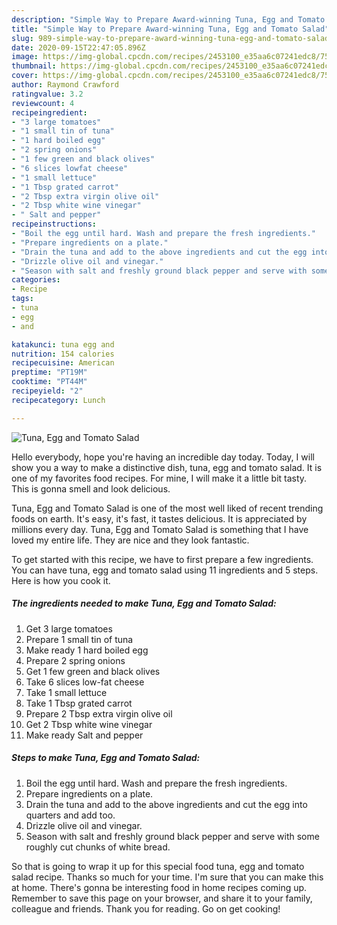 ```yaml
---
description: "Simple Way to Prepare Award-winning Tuna, Egg and Tomato Salad"
title: "Simple Way to Prepare Award-winning Tuna, Egg and Tomato Salad"
slug: 989-simple-way-to-prepare-award-winning-tuna-egg-and-tomato-salad
date: 2020-09-15T22:47:05.896Z
image: https://img-global.cpcdn.com/recipes/2453100_e35aa6c07241edc8/751x532cq70/tuna-egg-and-tomato-salad-recipe-main-photo.jpg
thumbnail: https://img-global.cpcdn.com/recipes/2453100_e35aa6c07241edc8/751x532cq70/tuna-egg-and-tomato-salad-recipe-main-photo.jpg
cover: https://img-global.cpcdn.com/recipes/2453100_e35aa6c07241edc8/751x532cq70/tuna-egg-and-tomato-salad-recipe-main-photo.jpg
author: Raymond Crawford
ratingvalue: 3.2
reviewcount: 4
recipeingredient:
- "3 large tomatoes"
- "1 small tin of tuna"
- "1 hard boiled egg"
- "2 spring onions"
- "1 few green and black olives"
- "6 slices lowfat cheese"
- "1 small lettuce"
- "1 Tbsp grated carrot"
- "2 Tbsp extra virgin olive oil"
- "2 Tbsp white wine vinegar"
- " Salt and pepper"
recipeinstructions:
- "Boil the egg until hard. Wash and prepare the fresh ingredients."
- "Prepare ingredients on a plate."
- "Drain the tuna and add to the above ingredients and cut the egg into quarters and add too."
- "Drizzle olive oil and vinegar."
- "Season with salt and freshly ground black pepper and serve with some roughly cut chunks of white bread."
categories:
- Recipe
tags:
- tuna
- egg
- and

katakunci: tuna egg and 
nutrition: 154 calories
recipecuisine: American
preptime: "PT19M"
cooktime: "PT44M"
recipeyield: "2"
recipecategory: Lunch

---
```



![Tuna, Egg and Tomato Salad](https://img-global.cpcdn.com/recipes/2453100_e35aa6c07241edc8/751x532cq70/tuna-egg-and-tomato-salad-recipe-main-photo.jpg)

Hello everybody, hope you're having an incredible day today. Today, I will show you a way to make a distinctive dish, tuna, egg and tomato salad. It is one of my favorites food recipes. For mine, I will make it a little bit tasty. This is gonna smell and look delicious.



Tuna, Egg and Tomato Salad is one of the most well liked of recent trending foods on earth. It's easy, it's fast, it tastes delicious. It is appreciated by millions every day. Tuna, Egg and Tomato Salad is something that I have loved my entire life. They are nice and they look fantastic.


To get started with this recipe, we have to first prepare a few ingredients. You can have tuna, egg and tomato salad using 11 ingredients and 5 steps. Here is how you cook it.

<!--inarticleads1-->

##### The ingredients needed to make Tuna, Egg and Tomato Salad:

1. Get 3 large tomatoes
1. Prepare 1 small tin of tuna
1. Make ready 1 hard boiled egg
1. Prepare 2 spring onions
1. Get 1 few green and black olives
1. Take 6 slices low-fat cheese
1. Take 1 small lettuce
1. Take 1 Tbsp grated carrot
1. Prepare 2 Tbsp extra virgin olive oil
1. Get 2 Tbsp white wine vinegar
1. Make ready  Salt and pepper




<!--inarticleads2-->

##### Steps to make Tuna, Egg and Tomato Salad:

1. Boil the egg until hard. Wash and prepare the fresh ingredients.
1. Prepare ingredients on a plate.
1. Drain the tuna and add to the above ingredients and cut the egg into quarters and add too.
1. Drizzle olive oil and vinegar.
1. Season with salt and freshly ground black pepper and serve with some roughly cut chunks of white bread.




So that is going to wrap it up for this special food tuna, egg and tomato salad recipe. Thanks so much for your time. I'm sure that you can make this at home. There's gonna be interesting food in home recipes coming up. Remember to save this page on your browser, and share it to your family, colleague and friends. Thank you for reading. Go on get cooking!
